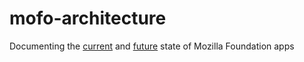 # mofo-architecture

Documenting the [current](current) and [future](future) state of Mozilla Foundation apps
